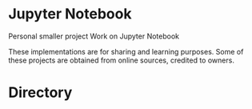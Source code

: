 # Jupyter Notebook
Personal smaller project Work on Jupyter Notebook

These implementations are for sharing and learning purposes. Some of these projects are obtained from online sources, credited to owners.

# Directory

